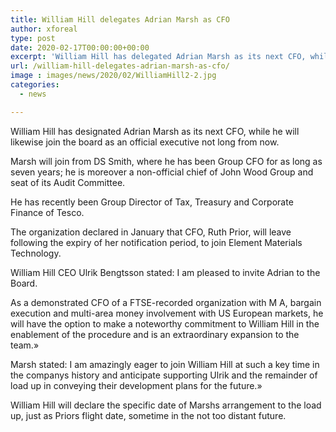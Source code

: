 ```yaml
---
title: William Hill delegates Adrian Marsh as CFO
author: xforeal 
type: post
date: 2020-02-17T00:00:00+00:00
excerpt: 'William Hill has delegated Adrian Marsh as its next CFO, while he will likewise join the board as an official executive later this year '
url: /william-hill-delegates-adrian-marsh-as-cfo/
image : images/news/2020/02/WilliamHill2-2.jpg
categories:
  - news

---
```

William Hill has designated Adrian Marsh as its next CFO, while he will likewise join the board as an official executive not long from now. 

Marsh will join from DS Smith, where he has been Group CFO for as long as seven years; he is moreover a non-official chief of John Wood Group and seat of its Audit Committee. 

He has recently been Group Director of Tax, Treasury and Corporate Finance of Tesco. 

The organization declared in January that CFO, Ruth Prior, will leave following the expiry of her notification period, to join Element Materials Technology. 

William Hill CEO Ulrik Bengtsson stated: I am pleased to invite Adrian to the Board. 

As a demonstrated CFO of a FTSE-recorded organization with M A, bargain execution and multi-area money involvement with US European markets, he will have the option to make a noteworthy commitment to William Hill in the enablement of the procedure and is an extraordinary expansion to the team.&#187; 

Marsh stated: I am amazingly eager to join William Hill at such a key time in the companys history and anticipate supporting Ulrik and the remainder of load up in conveying their development plans for the future.&#187; 

William Hill will declare the specific date of Marshs arrangement to the load up, just as Priors flight date, sometime in the not too distant future.